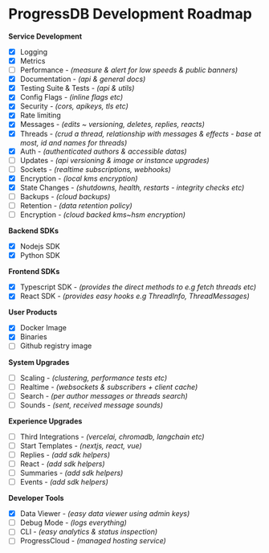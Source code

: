# ProgressDB Development Roadmap

**Service Development**

- [x]  Logging
- [x]  Metrics
- [ ]  Performance - *(measure & alert for low speeds & public banners)*
- [x]  Documentation - *(api & general docs)*
- [x]  Testing Suite & Tests - *(api & utils)*
- [x]  Config Flags - *(inline flags etc)*
- [x]  Security *- (cors, apikeys, tls etc)*
- [x]  Rate limiting
- [x]  Messages - *(edits ~ versioning, deletes, replies, reacts)*
- [x]  Threads - *(crud a thread, relationship with messages & effects - base at most, id and names for threads)*
- [x]  Auth - *(authenticated authors & accessible datas)*
- [ ]  Updates - *(api versioning & image or instance upgrades)*
- [ ]  Sockets - *(realtime subscriptions, webhooks)*
- [x]  Encryption - *(local kms encryption)*
- [x]  State Changes - *(shutdowns, health, restarts - integrity checks etc)*
- [ ]  Backups - *(cloud backups)*
- [ ]  Retention - *(data retention policy)*
- [ ]  Encryption - *(cloud backed kms~hsm encryption)*

**Backend SDKs**

- [x]  Nodejs SDK
- [x]  Python SDK

**Frontend SDKs**

- [x]  Typescript SDK - *(provides the direct methods to e.g fetch threads etc)*
- [x]  React SDK - *(provides easy hooks e.g ThreadInfo, ThreadMessages)*

**User Products**

- [x]  Docker Image
- [x]  Binaries
- [ ]  Github registry image

**System Upgrades**

- [ ]  Scaling - *(clustering, performance tests etc)*
- [ ]  Realtime - *(websockets & subscribers + client cache)*
- [ ]  Search - *(per author messages or threads search)*
- [ ]  Sounds - *(sent, received message sounds)*

**Experience Upgrades**

- [ ]  Third Integrations - *(vercelai, chromadb, langchain etc)*
- [ ]  Start Templates - *(nextjs, react, vue)*
- [ ]  Replies - *(add sdk helpers)*
- [ ]  React - *(add sdk helpers)*
- [ ]  Summaries - *(add sdk helpers)*
- [ ]  Events - *(add sdk helpers)*

**Developer Tools**

- [x]  Data Viewer - *(easy data viewer using admin keys)*
- [ ]  Debug Mode - *(logs everything)*
- [ ]  CLI - *(easy analytics & status inspection)*
- [ ]  ProgressCloud - *(managed hosting service)*
